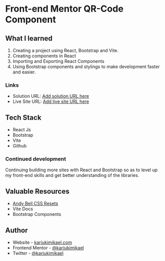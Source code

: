 # Front-end Mentor QR-Code Component

## What I learned
1. Creating a project using React, Bootstrap and Vite.
2. Creating components in React
3. Importing and Exporting React Components
4. Using Bootstrap components and stylings to make development faster and easier.

### Links
- Solution URL: [Add solution URL here](https://your-solution-url.com)
- Live Site URL: [Add live site URL here](https://your-live-site-url.com)

## Tech Stack
- React Js
- Bootstrap
- Vite
- Github

### Continued development
Continuing building more sites with React and Bootstrap so as to level up my front-end skills and get better understanding of the libraries.

## Valuable Resources
- [Andy Bell CSS Resets](https://piccalil.li/blog/a-more-modern-css-reset/)
- Vite Docs
- Bootstrap Components

## Author
- Website - [kariukimikael.com](https://www.kariukimikael.com)
- Frontend Mentor - [@kariukimikael](https://www.frontendmentor.io/profile/kariukimikael)
- Twitter - [@kariukimikael](https://www.twitter.com/kariukimikael)

